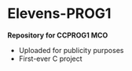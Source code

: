 # Elevens-PROG1
**Repository for CCPROG1 MCO**
- Uploaded for publicity purposes
- First-ever C project
